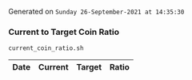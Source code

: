 Generated on `Sunday 26-September-2021 at 14:35:30`

### Current to Target Coin Ratio
`current_coin_ratio.sh`

Date|Current|Target|Ratio
---|---|---|---
